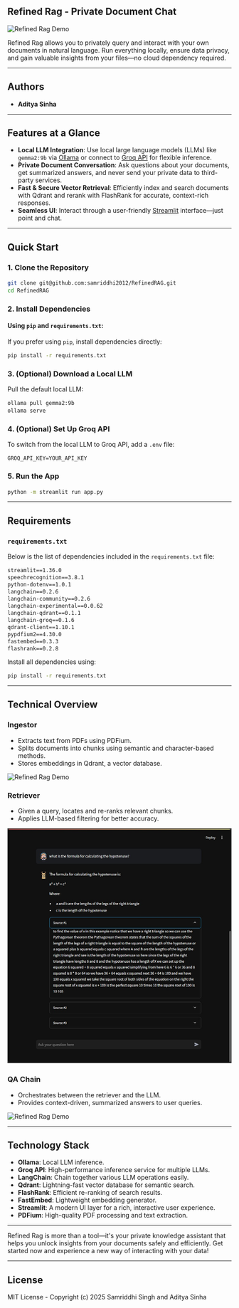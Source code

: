 ## Refined Rag - Private Document Chat
![Refined Rag Demo](./RefinedRAG-Precision-Retrieval-for-Improved-Responses/Demo.jpeg) 

Refined Rag allows you to privately query and interact with your own documents in natural language. Run everything locally, ensure data privacy, and gain valuable insights from your files—no cloud dependency required.

---

## Authors
- **Aditya Sinha**

---

## Features at a Glance
- **Local LLM Integration**: Use local large language models (LLMs) like `gemma2:9b` via [Ollama](https://ollama.com/) or connect to [Groq API](https://groq.com/) for flexible inference.
- **Private Document Conversation**: Ask questions about your documents, get summarized answers, and never send your private data to third-party services.
- **Fast & Secure Vector Retrieval**: Efficiently index and search documents with Qdrant and rerank with FlashRank for accurate, context-rich responses.
- **Seamless UI**: Interact through a user-friendly [Streamlit](https://streamlit.io/) interface—just point and chat.

---

## Quick Start

### 1. **Clone the Repository**
```bash
git clone git@github.com:samriddhi2012/RefinedRAG.git
cd RefinedRAG
```

### 2. **Install Dependencies**


#### Using `pip` and `requirements.txt`:
If you prefer using `pip`, install dependencies directly:
```bash
pip install -r requirements.txt
```

### 3. **(Optional) Download a Local LLM**
Pull the default local LLM:
```bash
ollama pull gemma2:9b
ollama serve
```

### 4. **(Optional) Set Up Groq API**
To switch from the local LLM to Groq API, add a `.env` file:
```env
GROQ_API_KEY=YOUR_API_KEY
```

### 5. **Run the App**
```bash
python -m streamlit run app.py
```

---

## Requirements

### `requirements.txt`
Below is the list of dependencies included in the `requirements.txt` file:

```plaintext
streamlit==1.36.0
speechrecognition==3.8.1
python-dotenv==1.0.1
langchain==0.2.6
langchain-community==0.2.6
langchain-experimental==0.0.62
langchain-qdrant==0.1.1
langchain-groq==0.1.6
qdrant-client==1.10.1
pypdfium2==4.30.0
fastembed==0.3.3
flashrank==0.2.8
```

Install all dependencies using:
```bash
pip install -r requirements.txt
```

---

## Technical Overview

### **Ingestor**
- Extracts text from PDFs using PDFium.
- Splits documents into chunks using semantic and character-based methods.
- Stores embeddings in Qdrant, a vector database.

![Refined Rag Demo](./RefinedRAG-Precision-Retrieval-for-Improved-Responses/images/In.jpeg)

### **Retriever**
- Given a query, locates and re-ranks relevant chunks.
- Applies LLM-based filtering for better accuracy.

![Refined Rag Demo](./r.jpeg)

### **QA Chain**
- Orchestrates between the retriever and the LLM.
- Provides context-driven, summarized answers to user queries.

![Refined Rag Demo](./RefinedRAG-Precision-Retrieval-for-Improved-Responses/qa.jpeg)

---

## Technology Stack

- **Ollama**: Local LLM inference.
- **Groq API**: High-performance inference service for multiple LLMs.
- **LangChain**: Chain together various LLM operations easily.
- **Qdrant**: Lightning-fast vector database for semantic search.
- **FlashRank**: Efficient re-ranking of search results.
- **FastEmbed**: Lightweight embedding generator.
- **Streamlit**: A modern UI layer for a rich, interactive user experience.
- **PDFium**: High-quality PDF processing and text extraction.

---

Refined Rag is more than a tool—it's your private knowledge assistant that helps you unlock insights from your documents safely and efficiently. Get started now and experience a new way of interacting with your data!

---

## License

MIT License - Copyright (c) 2025 Samriddhi Singh and Aditya Sinha
